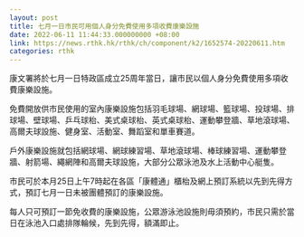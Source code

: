 ```yaml
---
layout: post
title: 七月一日市民可用個人身分免費使用多項收費康樂設施
date: 2022-06-11 11:44:33.000000000 +08:00
link: https://news.rthk.hk/rthk/ch/component/k2/1652574-20220611.htm
categories: rthk
---
```


康文署將於七月一日特政區成立25周年當日，讓市民以個人身分免費使用多項收費康樂設施。

免費開放供市民使用的室內康樂設施包括羽毛球場、網球場、籃球場、投球場、排球場、壁球場、乒乓球枱、美式桌球枱、英式桌球枱、運動攀登牆、草地滾球場、高爾夫球設施、健身室、活動室、舞蹈室和單車賽道。

戶外康樂設施就包括網球場、網球練習場、草地滾球場、棒球練習場、運動攀登牆、射箭場、繩網陣和高爾夫球設施，大部分公眾泳池及水上活動中心艇隻。

市民可於本月25日上午7時起在各區「康體通」櫃枱及網上預訂系統以先到先得方式，預訂七月一日未被團體預訂的康樂設施。

每人只可預訂一節免收費的康樂設施，公眾游泳池設施則毋須預約，市民只需於當日在泳池入口處排隊輪候，先到先得，額滿即止。
